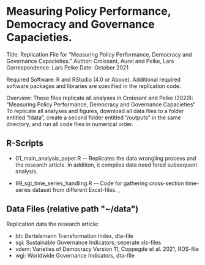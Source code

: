 # Measuring Policy Performance, Democracy and Governance Capacieties.

Title: Replication File for “Measuring Policy Performance, Democracy and Governance Capacieties.”
Author: Croissant, Aurel and Pelke, Lars
Correspondence: Lars Pelke
Date: October 2021

Required Software: R and RStudio (4.0 or Above). 
Additional required software packages and libraries are specified in the replication code.

Overview: These files replicate all analyses in Croissant and Pelke (2020): “Measuring Policy Performance, Democracy and Governance Capacieties”
To replicate all analyses and figures, download all data files to a folder entitled “/data”, create a second folder entitled “/outputs” in the same directory, and run all code files in numerical order.

## R-Scripts 

- 01_main_analysis_paper.R
-- Replicates the data wrangling process and the research article. In addition, it compiles data need fored subsequent analysis.

- 99_sgi_time_series_handling.R
-- Code for gathering cross-section time-series dataset from different Excel-files. ,


## Data Files (relative path "~/data") 

Replication data the research article:
- bti: Bertelsmann Transformation Index, dta-file
- sgi: Sustainable Governance Indicators; seperate xls-files
- vdem: Varieties of Democracy Version 11, Coppegde et al. 2021, RDS-file
- wgi: Worldwide Governance Indicators, dta-file

